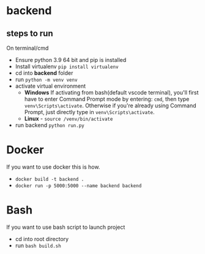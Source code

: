 # backend
## steps to run

On terminal/cmd
* Ensure python 3.9 64 bit and pip is installed
* Install virtualenv `pip install virtualenv`
* cd into __backend__ folder
* run `python -m venv venv`
* activate virtual environment
  * __Windows__
    If activating from bash(default vscode terminal), you'll first have to enter Command Prompt mode by entering: `cmd`,
    then type `venv\Scripts\activate`. Otherwise if you're already using Command Prompt, just directly type in `venv\Scripts\activate`.
  * __Linux__ - `source /venv/bin/activate`
* run backend `python run.py`

# Docker
If you want to use docker this is how.
* `docker build -t backend .`
* `docker run -p 5000:5000 --name backend backend`

# Bash
If you want to use bash script to launch project
* cd into root directory
* run `bash build.sh`
